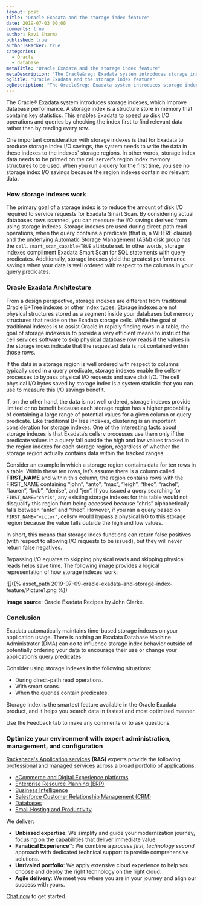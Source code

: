 ```yaml
---
layout: post
title: "Oracle Exadata and the storage index feature"
date: 2019-07-03 00:00
comments: true
author: Ravi Sharma
published: true
authorIsRacker: true
categories:
  - Oracle
  - database
metaTitle: "Oracle Exadata and the storage index feature"
metaDescription: "The Oracle&reg; Exadata system introduces storage indexes, a unique feature for improving database performance."
ogTitle: "Oracle Exadata and the storage index feature"
ogDescription: "The Oracle&reg; Exadata system introduces storage indexes, a unique feature for improving database performance."
---
```


The Oracle&reg; Exadata system introduces storage indexes, which improve database
performance. A storage index is a structure store in memory that contains key
statistics. This enables Exadata to speed up disk I/O operations and queries by
checking the index first to find relevant data rather than by reading every row.

<!-- more -->

One important consideration with storage indexes is that for Exadata to produce
storage index I/O savings, the system needs to write the data in these indexes
to the indexes' storage regions. In other words, storage index data needs to be
primed on the cell server’s region index memory structures to be used. When
you run a query for the first time, you see no storage index I/O savings because
the region indexes contain no relevant data.

### How storage indexes work

The primary goal of a storage index is to reduce the amount of disk I/O required
to service requests for Exadata Smart Scan. By considering actual databases rows
scanned, you can measure the I/O savings derived from using storage indexes.
Storage indexes are used during direct-path read operations, when the query
contains a predicate (that is, a WHERE clause) and the underlying Automatic
Storage Management (ASM) disk group has the `cell.smart_scan_capable=TRUE`
attribute set. In other words, storage indexes compliment Exadata Smart Scan for
SQL statements with query predicates. Additionally, storage indexes yield the
greatest performance savings when your data is well ordered with respect to the
columns in your query predicates.

### Oracle Exadata Architecture

From a design perspective, storage indexes are different from traditional
Oracle B*Tree indexes or other index types. Storage indexes are not
physical structures stored as a segment inside your databases but memory
structures that reside on the Exadata storage cells. While the goal of
traditional indexes is to assist Oracle in rapidly finding rows in a table,
the goal of storage indexes is to provide a very efficient means to instruct
the cell services software to skip physical database row reads if the values
in the storage index indicate that the requested data is not contained within
those rows.

If the data in a storage region is well ordered with respect to columns typically
used in a query predicate, storage indexes enable the cellsrv processes to bypass
physical I/O requests and save disk I/O. The cell physical I/O bytes saved by
storage index is a system statistic that you can use to measure this I/O savings
benefit.

If, on the other hand, the data is not well ordered, storage indexes provide
limited or no benefit because each storage region has a higher probability of
containing a large range of potential values for a given column or query
predicate. Like traditional B*Tree indexes, clustering is an important
consideration for storage indexes. One of the interesting facts about storage
indexes is that Exadata’s cellsrv processes use them only if the predicate values
in a query fall outside the high and low values tracked in the region indexes
for each storage region, regardless of whether the storage region actually
contains data within the tracked ranges.

Consider an example in which a storage region contains data for ten rows in a
table. Within these ten rows, let’s assume there is a column called **FIRST\_NAME**
and within this column, the region contains rows with the FIRST\_NAME containing
“john”, “anto”, “max”, “leigh”, “theo”, “rachel”, “lauren”, “bob”, “denise”,
and “jen”. If you issued a query searching for `FIRST_NAME="chris"`, any existing
storage indexes for this table would not disqualify this region from being accessed
because “chris” alphabetically falls between “anto” and “theo”. However, if you
ran a query based on `FIRST_NAME="victor"`, cellsrv would bypass a physical I/O
to this storage region because the value falls outside the high and low values.

In short, this means that storage index functions can return false positives
(with respect to allowing I/O requests to be issued), but they will never return
false negatives.

Bypassing I/O equates to skipping physical reads and skipping physical reads
helps save time. The following image provides a logical representation of how
storage indexes work:

![]({% asset_path 2019-07-09-oracle-exadata-and-storage-index-feature/Picture1.png %})

**Image source**: Oracle Exadata Recipes by John Clarke.

### Conclusion

Exadata automatically maintains time-based storage indexes on your application
usage. There is nothing an Exadata Database Machine Administrator (DMA) can do
to influence storage index behavior outside of potentially ordering your data
to encourage their use or change your application’s query predicates.

Consider using storage indexes in the following situations:

-	During direct-path read operations.
-	With smart scans.
-	When the queries contain predicates.

Storage Index is the smartest feature available in the Oracle Exadata product,
and it helps you search data in fastest and most optimized manner.

Use the Feedback tab to make any comments or to ask questions.

### Optimize your environment with expert administration, management, and configuration

[Rackspace's Application services](https://www.rackspace.com/application-management/managed-services)
**(RAS)** experts provide the following [professional](https://www.rackspace.com/application-management/professional-services)
and
[managed services](https://www.rackspace.com/application-management/managed-services) across
a broad portfolio of applications:

- [eCommerce and Digital Experience platforms](https://www.rackspace.com/ecommerce-digital-experience)
- [Enterprise Resource Planning (ERP)](https://www.rackspace.com/erp)
- [Business Intelligence](https://www.rackspace.com/business-intelligence)
- [Salesforce Customer Relationship Management (CRM)](https://www.rackspace.com/salesforce-managed-services)
- [Databases](https://www.rackspace.com/dba-services)
- [Email Hosting and Productivity](https://www.rackspace.com/email-hosting)

We deliver:

- **Unbiased expertise**: We simplify and guide your modernization journey,
focusing on the capabilities that deliver immediate value.
- **Fanatical Experience**&trade;: We combine a *process first, technology second*
approach with dedicated technical support to provide comprehensive solutions.
- **Unrivaled portfolio**: We apply extensive cloud experience to help you
choose and deploy the right technology on the right cloud.
- **Agile delivery**: We meet you where you are in your journey and align
our success with yours.

[Chat now](https://www.rackspace.com/#chat) to get started.


